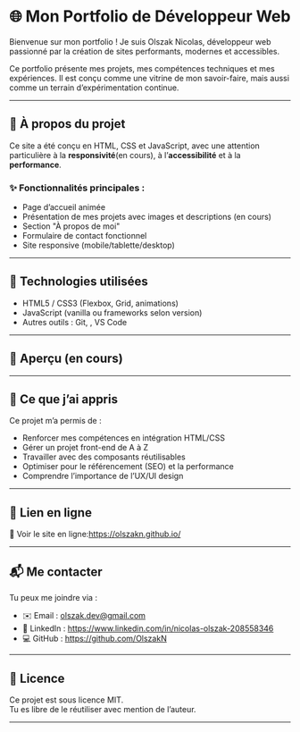 # 🌐 Mon Portfolio de Développeur Web

Bienvenue sur mon portfolio ! Je suis Olszak Nicolas, développeur web passionné par la création de sites performants, modernes et accessibles.

Ce portfolio présente mes projets, mes compétences techniques et mes expériences. Il est conçu comme une vitrine de mon savoir-faire, mais aussi comme un terrain d’expérimentation continue.

---

## 📁 À propos du projet

Ce site a été conçu en HTML, CSS et JavaScript, avec une attention particulière à la **responsivité**(en cours), à l’**accessibilité** et à la **performance**.

### ✨ Fonctionnalités principales :
- Page d’accueil animée
- Présentation de mes projets avec images et descriptions (en cours)
- Section "À propos de moi"
- Formulaire de contact fonctionnel
- Site responsive (mobile/tablette/desktop)

---

## 🚀 Technologies utilisées

- HTML5 / CSS3 (Flexbox, Grid, animations)
- JavaScript (vanilla ou frameworks selon version)
- Autres outils : Git, , VS Code

---

## 📸 Aperçu (en cours)



---

## 🧠 Ce que j’ai appris

Ce projet m’a permis de :
- Renforcer mes compétences en intégration HTML/CSS
- Gérer un projet front-end de A à Z
- Travailler avec des composants réutilisables
- Optimiser pour le référencement (SEO) et la performance
- Comprendre l’importance de l’UX/UI design

---

## 📍 Lien en ligne

🔗 Voir le site en ligne:https://olszakn.github.io/

---

## 📬 Me contacter

Tu peux me joindre via :
- ✉️ Email : olszak.dev@gmail.com
- 💼 LinkedIn : https://www.linkedin.com/in/nicolas-olszak-208558346
- 💻 GitHub : https://github.com/OlszakN

---

## 📜 Licence

Ce projet est sous licence MIT.  
Tu es libre de le réutiliser avec mention de l’auteur.

---

